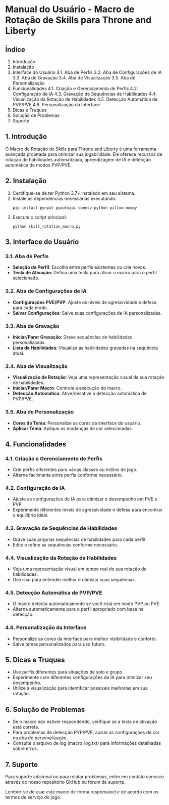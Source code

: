 
# Manual do Usuário - Macro de Rotação de Skills para Throne and Liberty

## Índice
1. Introdução
2. Instalação
3. Interface do Usuário
   3.1. Aba de Perfis
   3.2. Aba de Configurações de IA
   3.3. Aba de Gravação
   3.4. Aba de Visualização
   3.5. Aba de Personalização
4. Funcionalidades
   4.1. Criação e Gerenciamento de Perfis
   4.2. Configuração de IA
   4.3. Gravação de Sequências de Habilidades
   4.4. Visualização da Rotação de Habilidades
   4.5. Detecção Automática de PVP/PVE
   4.6. Personalização da Interface
5. Dicas e Truques
6. Solução de Problemas
7. Suporte

## 1. Introdução
O Macro de Rotação de Skills para Throne and Liberty é uma ferramenta avançada projetada para otimizar sua jogabilidade. Ele oferece recursos de rotação de habilidades automatizada, aprendizagem de IA e detecção automática de modos PVP/PVE.

## 2. Instalação
1. Certifique-se de ter Python 3.7+ instalado em seu sistema.
2. Instale as dependências necessárias executando:
   ```
   pip install pynput pyautogui opencv-python pillow numpy
   ```
3. Execute o script principal:
   ```
   python skill_rotation_macro.py
   ```

## 3. Interface do Usuário

### 3.1. Aba de Perfis
- **Seleção de Perfil**: Escolha entre perfis existentes ou crie novos.
- **Tecla de Ativação**: Defina uma tecla para ativar o macro para o perfil selecionado.

### 3.2. Aba de Configurações de IA
- **Configurações PVE/PVP**: Ajuste os níveis de agressividade e defesa para cada modo.
- **Salvar Configurações**: Salve suas configurações de IA personalizadas.

### 3.3. Aba de Gravação
- **Iniciar/Parar Gravação**: Grave sequências de habilidades personalizadas.
- **Lista de Habilidades**: Visualize as habilidades gravadas na sequência atual.

### 3.4. Aba de Visualização
- **Visualização de Rotação**: Veja uma representação visual da sua rotação de habilidades.
- **Iniciar/Parar Macro**: Controle a execução do macro.
- **Detecção Automática**: Ative/desative a detecção automática de PVP/PVE.

### 3.5. Aba de Personalização
- **Cores do Tema**: Personalize as cores da interface do usuário.
- **Aplicar Tema**: Aplique as mudanças de cor selecionadas.

## 4. Funcionalidades

### 4.1. Criação e Gerenciamento de Perfis
- Crie perfis diferentes para várias classes ou estilos de jogo.
- Alterne facilmente entre perfis conforme necessário.

### 4.2. Configuração de IA
- Ajuste as configurações de IA para otimizar o desempenho em PVE e PVP.
- Experimente diferentes níveis de agressividade e defesa para encontrar o equilíbrio ideal.

### 4.3. Gravação de Sequências de Habilidades
- Grave suas próprias sequências de habilidades para cada perfil.
- Edite e refine as sequências conforme necessário.

### 4.4. Visualização da Rotação de Habilidades
- Veja uma representação visual em tempo real de sua rotação de habilidades.
- Use isso para entender melhor e otimizar suas sequências.

### 4.5. Detecção Automática de PVP/PVE
- O macro detecta automaticamente se você está em modo PVP ou PVE.
- Alterna automaticamente para o perfil apropriado com base na detecção.

### 4.6. Personalização da Interface
- Personalize as cores da interface para melhor visibilidade e conforto.
- Salve temas personalizados para uso futuro.

## 5. Dicas e Truques
- Use perfis diferentes para situações de solo e grupo.
- Experimente com diferentes configurações de IA para otimizar seu desempenho.
- Utilize a visualização para identificar possíveis melhorias em sua rotação.

## 6. Solução de Problemas
- Se o macro não estiver respondendo, verifique se a tecla de ativação está correta.
- Para problemas de detecção PVP/PVE, ajuste as configurações de cor na aba de personalização.
- Consulte o arquivo de log (macro_log.txt) para informações detalhadas sobre erros.

## 7. Suporte
Para suporte adicional ou para relatar problemas, entre em contato conosco através do nosso repositório GitHub ou fórum de suporte.

Lembre-se de usar este macro de forma responsável e de acordo com os termos de serviço do jogo.
